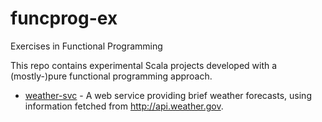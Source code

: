 # funcprog-ex
Exercises in Functional Programming

This repo contains experimental Scala projects developed with a (mostly-)pure functional programming approach.

 * [weather-svc](weather-svc) - A web service providing brief weather forecasts, using information fetched from http://api.weather.gov.  



